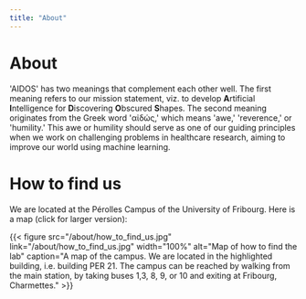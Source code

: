 ```yaml
---
title: "About"
---
```


# About

'AIDOS' has two meanings that complement each other well.  The first
meaning refers to our mission statement, viz. to develop **A**rtificial
**I**ntelligence for **D**iscovering **O**bscured **S**hapes.  The
second meaning originates from the Greek word 'αἰδώς,' which means
'awe,' 'reverence,' or 'humility.' This awe or humility should serve as
one of our guiding principles when we work on challenging problems in
healthcare research, aiming to improve our world using machine
learning. 

# How to find us

We are located at the Pérolles Campus of the University of Fribourg. Here is a map&nbsp;(click for larger version):

{{< figure src="/about/how_to_find_us.jpg" link="/about/how_to_find_us.jpg" width="100%" alt="Map of how to find the lab" caption="A map of the campus. We are located in the highlighted building, i.e. building PER 21. The campus can be reached by walking from the main station,  by taking buses 1,3, 8, 9, or 10 and exiting at Fribourg, Charmettes." >}}
